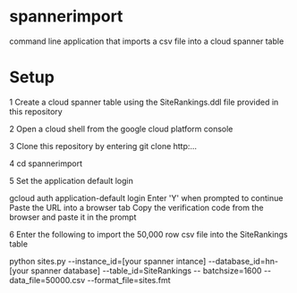 # spannerimport
command line application that imports a csv file into a cloud spanner table

# Setup

1 Create a cloud spanner table using the SiteRankings.ddl file provided in this repository

2 Open a cloud shell from the google cloud platform console

3 Clone this repository by entering git clone http:...

4 cd spannerimport

5 Set the application default login

gcloud auth application-default login
Enter 'Y' when prompted to continue
Paste the URL into a browser tab
Copy the verification code from the browser and paste it in the prompt

6 Enter the following to import the 50,000 row csv file into the SiteRankings table

python sites.py --instance_id=[your spanner intance] --database_id=hn-[your spanner database] --table_id=SiteRankings --       batchsize=1600 --data_file=50000.csv --format_file=sites.fmt
    
